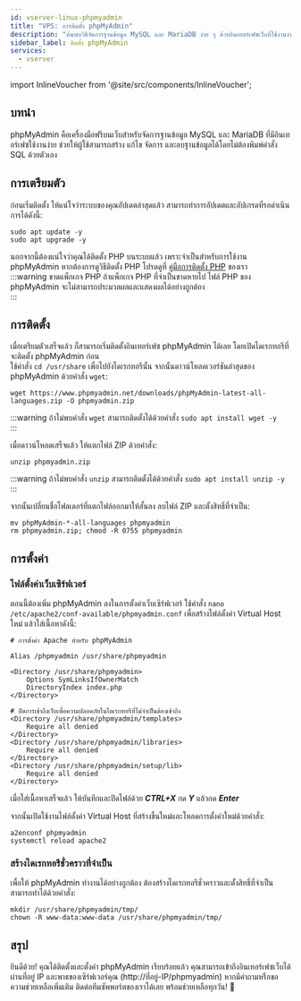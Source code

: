 ```yaml
---
id: vserver-linux-phpmyadmin
title: "VPS: การติดตั้ง phpMyAdmin"
description: "ค้นพบวิธีจัดการฐานข้อมูล MySQL และ MariaDB ง่าย ๆ ด้วยอินเทอร์เฟซเว็บที่ใช้งานง่ายของ phpMyAdmin → เรียนรู้เพิ่มเติมตอนนี้"
sidebar_label: ติดตั้ง phpMyAdmin
services:
  - vserver
---
```


import InlineVoucher from '@site/src/components/InlineVoucher';

## บทนำ

phpMyAdmin คือเครื่องมือฟรีบนเว็บสำหรับจัดการฐานข้อมูล MySQL และ MariaDB ที่มีอินเทอร์เฟซใช้งานง่าย ช่วยให้ผู้ใช้สามารถสร้าง แก้ไข จัดการ และลบฐานข้อมูลได้โดยไม่ต้องพิมพ์คำสั่ง SQL ด้วยตัวเอง

<InlineVoucher />

## การเตรียมตัว

ก่อนเริ่มติดตั้ง ให้แน่ใจว่าระบบของคุณอัปเดตล่าสุดแล้ว สามารถทำการอัปเดตและอัปเกรดที่รอดำเนินการได้ดังนี้:

```
sudo apt update -y
sudo apt upgrade -y
```

นอกจากนี้ต้องแน่ใจว่าคุณได้ติดตั้ง PHP บนระบบแล้ว เพราะจำเป็นสำหรับการใช้งาน phpMyAdmin หากต้องการดูวิธีติดตั้ง PHP โปรดดูที่ [คู่มือการติดตั้ง PHP](vserver-linux-php.md) ของเรา  
:::warning ขาดแพ็กเกจ PHP
ถ้าแพ็กเกจ PHP ที่จำเป็นขาดหายไป ไฟล์ PHP ของ phpMyAdmin จะไม่สามารถประมวลผลและแสดงผลได้อย่างถูกต้อง  
:::

## การติดตั้ง

เมื่อเตรียมตัวเสร็จแล้ว ก็สามารถเริ่มติดตั้งอินเทอร์เฟซ phpMyAdmin ได้เลย โดยเปิดไดเรกทอรีที่จะติดตั้ง phpMyAdmin ก่อน  
ใช้คำสั่ง `cd /usr/share` เพื่อไปยังไดเรกทอรีนั้น จากนั้นดาวน์โหลดเวอร์ชันล่าสุดของ phpMyAdmin ด้วยคำสั่ง `wget`:

```
wget https://www.phpmyadmin.net/downloads/phpMyAdmin-latest-all-languages.zip -O phpmyadmin.zip
```

:::warning
ถ้าไม่พบคำสั่ง `wget` สามารถติดตั้งได้ด้วยคำสั่ง `sudo apt install wget -y`  
:::

เมื่อดาวน์โหลดเสร็จแล้ว ให้แตกไฟล์ ZIP ด้วยคำสั่ง:

```
unzip phpmyadmin.zip
```
:::warning
ถ้าไม่พบคำสั่ง `unzip` สามารถติดตั้งได้ด้วยคำสั่ง `sudo apt install unzip -y`  
:::

จากนั้นเปลี่ยนชื่อโฟลเดอร์ที่แตกไฟล์ออกมาให้สั้นลง ลบไฟล์ ZIP และตั้งสิทธิ์ที่จำเป็น:

```
mv phpMyAdmin-*-all-languages phpmyadmin
rm phpmyadmin.zip; chmod -R 0755 phpmyadmin
```

## การตั้งค่า

### ไฟล์ตั้งค่าเว็บเซิร์ฟเวอร์
ตอนนี้ต้องเพิ่ม phpMyAdmin ลงในการตั้งค่าเว็บเซิร์ฟเวอร์ ใช้คำสั่ง `nano /etc/apache2/conf-available/phpmyadmin.conf` เพื่อสร้างไฟล์ตั้งค่า Virtual Host ใหม่ แล้วใส่เนื้อหาดังนี้:

```
# การตั้งค่า Apache สำหรับ phpMyAdmin

Alias /phpmyadmin /usr/share/phpmyadmin

<Directory /usr/share/phpmyadmin>
    Options SymLinksIfOwnerMatch
    DirectoryIndex index.php
</Directory>

# ปิดการเข้าถึงเว็บเพื่อความปลอดภัยในไดเรกทอรีที่ไม่จำเป็นต้องเข้าถึง
<Directory /usr/share/phpmyadmin/templates>
    Require all denied
</Directory>
<Directory /usr/share/phpmyadmin/libraries>
    Require all denied
</Directory>
<Directory /usr/share/phpmyadmin/setup/lib>
    Require all denied
</Directory>
```

เมื่อใส่เนื้อหาเสร็จแล้ว ให้บันทึกและปิดไฟล์ด้วย ***CTRL+X*** กด ***Y*** แล้วกด ***Enter***

จากนั้นเปิดใช้งานไฟล์ตั้งค่า Virtual Host ที่สร้างขึ้นใหม่และโหลดการตั้งค่าใหม่ด้วยคำสั่ง:

```
a2enconf phpmyadmin
systemctl reload apache2
```

### สร้างไดเรกทอรีชั่วคราวที่จำเป็น

เพื่อให้ phpMyAdmin ทำงานได้อย่างถูกต้อง ต้องสร้างไดเรกทอรีชั่วคราวและตั้งสิทธิ์ที่จำเป็น สามารถทำได้ด้วยคำสั่ง:

```
mkdir /usr/share/phpmyadmin/tmp/
chown -R www-data:www-data /usr/share/phpmyadmin/tmp/
```

## สรุป

ยินดีด้วย! คุณได้ติดตั้งและตั้งค่า phpMyAdmin เรียบร้อยแล้ว คุณสามารถเข้าถึงอินเทอร์เฟซเว็บได้ผ่านที่อยู่ IP และพาธของเซิร์ฟเวอร์คุณ (http://ที่อยู่-IP/phpmyadmin) หากมีคำถามหรือขอความช่วยเหลือเพิ่มเติม ติดต่อทีมซัพพอร์ตของเราได้เลย พร้อมช่วยเหลือทุกวัน! 🙂

<InlineVoucher />